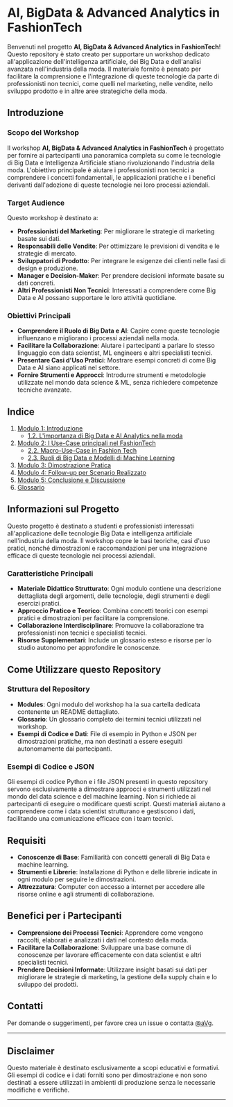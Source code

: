 # AI, BigData & Advanced Analytics in FashionTech

Benvenuti nel progetto **AI, BigData & Advanced Analytics in FashionTech**! Questo repository è stato creato per supportare un workshop dedicato all'applicazione dell'intelligenza artificiale, dei Big Data e dell'analisi avanzata nell'industria della moda. Il materiale fornito è pensato per facilitare la comprensione e l'integrazione di queste tecnologie da parte di professionisti non tecnici, come quelli nel marketing, nelle vendite, nello sviluppo prodotto e in altre aree strategiche della moda.

## Introduzione

### Scopo del Workshop

Il workshop **AI, BigData & Advanced Analytics in FashionTech** è progettato per fornire ai partecipanti una panoramica completa su come le tecnologie di Big Data e Intelligenza Artificiale stiano rivoluzionando l'industria della moda. L'obiettivo principale è aiutare i professionisti non tecnici a comprendere i concetti fondamentali, le applicazioni pratiche e i benefici derivanti dall'adozione di queste tecnologie nei loro processi aziendali.

### Target Audience

Questo workshop è destinato a:
- **Professionisti del Marketing**: Per migliorare le strategie di marketing basate sui dati.
- **Responsabili delle Vendite**: Per ottimizzare le previsioni di vendita e le strategie di mercato.
- **Sviluppatori di Prodotto**: Per integrare le esigenze dei clienti nelle fasi di design e produzione.
- **Manager e Decision-Maker**: Per prendere decisioni informate basate su dati concreti.
- **Altri Professionisti Non Tecnici**: Interessati a comprendere come Big Data e AI possano supportare le loro attività quotidiane.

### Obiettivi Principali

- **Comprendere il Ruolo di Big Data e AI**: Capire come queste tecnologie influenzano e migliorano i processi aziendali nella moda.
- **Facilitare la Collaborazione**: Aiutare i partecipanti a parlare lo stesso linguaggio con data scientist, ML engineers e altri specialisti tecnici.
- **Presentare Casi d'Uso Pratici**: Mostrare esempi concreti di come Big Data e AI siano applicati nel settore.
- **Fornire Strumenti e Approcci**: Introdurre strumenti e metodologie utilizzate nel mondo data science & ML, senza richiedere competenze tecniche avanzate.

## Indice

1. [Modulo 1: Introduzione](./modules/modulo-1-introduzione/README.md)
   - [1.2. L'importanza di Big Data e AI Analytics nella moda](./modules/modulo-1-introduzione/README.md#12-limportanza-di-big-data-e-ai-analytics-nella-moda)
2. [Modulo 2: I Use-Case principali nel FashionTech](./modules/modulo-2-use-case-principali/README.md)
   - [2.2. Macro-Use-Case in Fashion Tech](./modules/modulo-2-use-case-principali/README.md#22-macro-use-case-in-fashion-tech)
   - [2.3. Ruoli di Big Data e Modelli di Machine Learning](./modules/modulo-2-use-case-principali/README.md#23-ruoli-di-big-data-e-modelli-di-machine-learning)
3. [Modulo 3: Dimostrazione Pratica](./modules/modulo-3-demosntrazione-pratica/README.md)
4. [Modulo 4: Follow-up per Scenario Realizzato](./modules/modulo-4-follow-up/README.md)
5. [Modulo 5: Conclusione e Discussione](./modules/modulo-5-conclusione-discussione/README.md)
6. [Glossario](./modules/glossario/README.md)

## Informazioni sul Progetto

Questo progetto è destinato a studenti e professionisti interessati all'applicazione delle tecnologie Big Data e intelligenza artificiale nell'industria della moda. Il workshop copre le basi teoriche, casi d'uso pratici, nonché dimostrazioni e raccomandazioni per una integrazione efficace di queste tecnologie nei processi aziendali.

### Caratteristiche Principali

- **Materiale Didattico Strutturato**: Ogni modulo contiene una descrizione dettagliata degli argomenti, delle tecnologie, degli strumenti e degli esercizi pratici.
- **Approccio Pratico e Teorico**: Combina concetti teorici con esempi pratici e dimostrazioni per facilitare la comprensione.
- **Collaborazione Interdisciplinare**: Promuove la collaborazione tra professionisti non tecnici e specialisti tecnici.
- **Risorse Supplementari**: Include un glossario esteso e risorse per lo studio autonomo per approfondire le conoscenze.

## Come Utilizzare questo Repository

### Struttura del Repository

- **Modules**: Ogni modulo del workshop ha la sua cartella dedicata contenente un README dettagliato.
- **Glossario**: Un glossario completo dei termini tecnici utilizzati nel workshop.
- **Esempi di Codice e Dati**: File di esempio in Python e JSON per dimostrazioni pratiche, ma non destinati a essere eseguiti autonomamente dai partecipanti.

### Esempi di Codice e JSON

Gli esempi di codice Python e i file JSON presenti in questo repository servono esclusivamente a dimostrare approcci e strumenti utilizzati nel mondo del data science e del machine learning. Non si richiede ai partecipanti di eseguire o modificare questi script. Questi materiali aiutano a comprendere come i data scientist strutturano e gestiscono i dati, facilitando una comunicazione efficace con i team tecnici.

## Requisiti

- **Conoscenze di Base**: Familiarità con concetti generali di Big Data e machine learning.
- **Strumenti e Librerie**: Installazione di Python e delle librerie indicate in ogni modulo per seguire le dimostrazioni.
- **Attrezzatura**: Computer con accesso a internet per accedere alle risorse online e agli strumenti di collaborazione.

## Benefici per i Partecipanti

- **Comprensione dei Processi Tecnici**: Apprendere come vengono raccolti, elaborati e analizzati i dati nel contesto della moda.
- **Facilitare la Collaborazione**: Sviluppare una base comune di conoscenze per lavorare efficacemente con data scientist e altri specialisti tecnici.
- **Prendere Decisioni Informate**: Utilizzare insight basati sui dati per migliorare le strategie di marketing, la gestione della supply chain e lo sviluppo dei prodotti.

## Contatti

Per domande o suggerimenti, per favore crea un issue o contatta [@aVg](mailto:your.email@example.com).

---

## Disclaimer

Questo materiale è destinato esclusivamente a scopi educativi e formativi. Gli esempi di codice e i dati forniti sono per dimostrazione e non sono destinati a essere utilizzati in ambienti di produzione senza le necessarie modifiche e verifiche.

---
